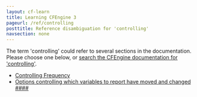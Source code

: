 ```yaml
---
layout: cf-learn
title: Learning CFEngine 3
pageurl: /ref/controlling
posttitle: Reference disambiguation for 'controlling'
navsection: none
---
```


The term 'controlling' could refer to several sections in the documentation. Please choose one below, or
[search the CFEngine documentation for 'controlling'](http://cfengine.com/docs/latest/search.html?q=controlling).

- [Controlling Frequency](http://cfengine.com/docs/latest/guide-language-concepts-controlling-frequency.html#controlling-frequency)
- [Options controlling which variables to report have moved and changed \#\#\#\#](http://cfengine.com/docs/latest/guide-latest-release-policy-framework-updates.html#options-controlling-which-variables-to-report-have-moved-and-changed-####)
